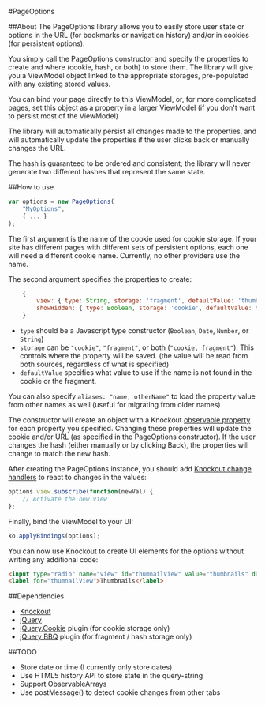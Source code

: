 ﻿#PageOptions

##About
The PageOptions library allows you to easily store user state or options in the URL 
(for bookmarks or navigation history) and/or in cookies (for persistent options).  

You simply call the PageOptions constructor and specify the properties to create and where
(cookie, hash, or both) to store them.  The library will give you a ViewModel object linked 
to the appropriate storages, pre-populated with any existing stored values.

You can bind your page directly to this ViewModel, or, for more complicated pages, set this
object as a property in a larger ViewModel (if you don't want to persist most of the ViewModel)

The library will automatically persist all changes made to the properties, and will automatically 
update the properties if the user clicks back or manually changes the URL.

The hash is guaranteed to be ordered and consistent; the library will never generate two different
hashes that represent the same state.

##How to use
```javascript
var options = new PageOptions(
	"MyOptions",
	{ ... }
);
```

The first argument is the name of the cookie used for cookie storage.  If your site has different pages with different sets of persistent options, each one will need a different cookie name.  Currently, no other providers use the name.
    
The second argument specifies the properties to create:

```javascript
	{
		view: { type: String, storage: 'fragment', defaultValue: 'thumbnails' },
		showHidden: { type: Boolean, storage: 'cookie', defaultValue: false }
	}
```
 - `type` should be a Javascript type constructor (`Boolean`, `Date`, `Number`, or `String`)
 - `storage` can be `"cookie"`, `"fragment"`, or both (`"cookie, fragment"`).  This controls where the property will be saved.  (the value will be read from both sources, regardless of what is specified)
 - `defaultValue` specifies what value to use if the name is not found in the cookie or the fragment.

You can also specify `aliases: "name, otherName"` to load the property value from other names as well (useful for migrating from older names)

The constructor will create an object with a Knockout [observable property](http://knockoutjs.com/documentation/observables.html) for each property you specified.  Changing these properties will update the cookie and/or URL (as specified in the PageOptions constructor).  If the user changes the hash (either manually or by clicking Back), the properties will change to match the new hash.

After creating the PageOptions instance, you should add [Knockout change handlers](http://knockoutjs.com/documentation/observables.html#explicitly_subscribing_to_observables) to react to changes in the values:

```javascript
options.view.subscribe(function(newVal) {
	// Activate the new view
};
```

Finally, bind the ViewModel to your UI:
```javascript
ko.applyBindings(options);
```

You can now use Knockout to create UI elements for the options without writing any additional code:
```html
<input type="radio" name="view" id="thumnailView" value="thumbnails" data-bind="checked: view" />
<label for="thumnailView">Thumbnails</label>
```

##Dependencies
 - [Knockout](http://knockoutjs.com/)
 - [jQuery](http://jquery.com)
 - [jQuery.Cookie](https://github.com/carhartl/jquery-cookie) plugin (for cookie storage only)
 - [jQuery BBQ](https://github.com/cowboy/jquery-bbq) plugin (for fragment / hash storage only)


##TODO
 - Store date or time (I currently only store dates)
 - Use HTML5  history API to store state in the query-string
 - Support ObservableArrays
 - Use postMessage() to detect cookie changes from other tabs